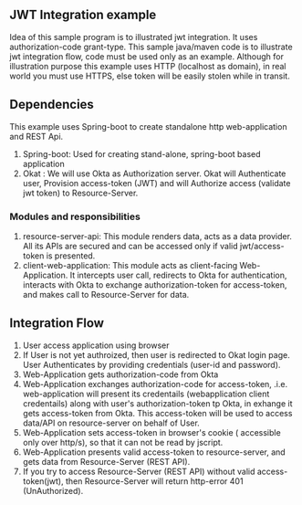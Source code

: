 ## JWT Integration example
Idea of this sample program is to illustrated jwt integration. It uses authorization-code grant-type. This sample java/maven code is to illustrate jwt integration flow, code must be used only as an example. 
  Although for illustration purpose this example uses HTTP (localhost as domain), in real world you must use HTTPS, else token will be easily stolen while in transit.

## Dependencies
This example uses Spring-boot to create standalone http web-application and REST Api.

1. Spring-boot: 	Used for creating stand-alone, spring-boot based application
2. Okat :  We will use Okta as Authorization server. Okat will Authenticate user, Provision access-token (JWT) and will Authorize access (validate jwt token) to Resource-Server.

### Modules and responsibilities
1.	resource-server-api: This module renders data, acts as a data provider. All its APIs are secured and can be accessed only if valid jwt/access-token is presented.
2.	client-web-application: This module acts as client-facing Web-Application. It intercepts user call, redirects to Okta for authentication, interacts with Okta to exchange authorization-token for access-token, and makes call to Resource-Server for data.


## Integration Flow
1) User access application using browser
2) If User is not yet authroized, then user is redirected to Okat login page. User Authenticates by providing credentials (user-id and password).
3) Web-Application gets authorization-code from Okta
4) Web-Application exchanges authorization-code  for access-token, .i.e. web-application will present its credentails (webapplication client credentails) along with user's authorization-token tp Okta, in exhange it gets access-token from Okta. This access-token will be used to access data/API on resource-server on behalf of User.
5) Web-Application sets access-token in browser's cookie ( accessible only over http/s), so that it can not be read by jscript.
6) Web-Application presents valid access-token to resource-server, and gets data from Resource-Server (REST API).
7) If you try to access Resource-Server (REST API) without valid access-token(jwt), then Resource-Server will return http-error 401 (UnAuthorized).
